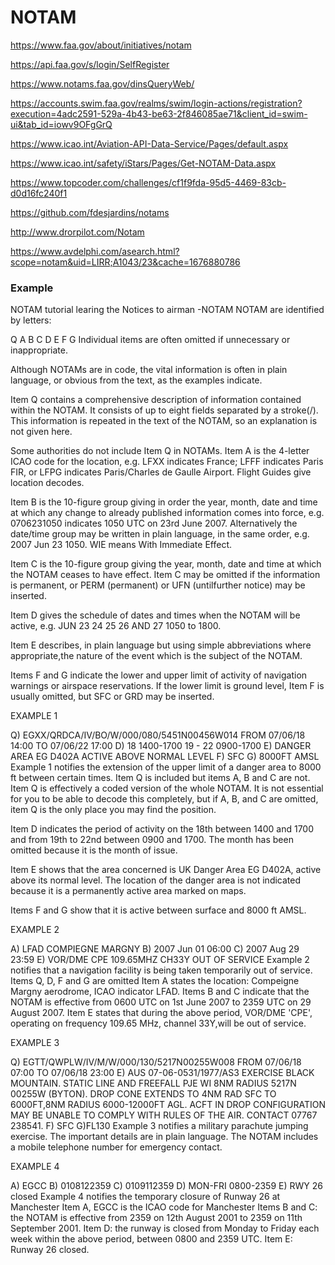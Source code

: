 # NOTAM

https://www.faa.gov/about/initiatives/notam

https://api.faa.gov/s/login/SelfRegister

https://www.notams.faa.gov/dinsQueryWeb/

https://accounts.swim.faa.gov/realms/swim/login-actions/registration?execution=4adc2591-529a-4b43-be63-2f846085ae71&client_id=swim-ui&tab_id=iowv9OFgGrQ

https://www.icao.int/Aviation-API-Data-Service/Pages/default.aspx

https://www.icao.int/safety/iStars/Pages/Get-NOTAM-Data.aspx

https://www.topcoder.com/challenges/cf1f9fda-95d5-4469-83cb-d0d16fc240f1

https://github.com/fdesjardins/notams


http://www.drorpilot.com/Notam

https://www.avdelphi.com/asearch.html?scope=notam&uid=LIRR;A1043/23&cache=1676880786

### Example

NOTAM tutorial
learing the Notices to airman -NOTAM
NOTAM are identified by letters:

Q
A
B
C
D
E
F
G
Individual items are often omitted if unnecessary or inappropriate.

Although NOTAMs are in code, the vital information is often in plain language, or obvious from the text, as the examples indicate.

Item Q contains a comprehensive description of information contained within the NOTAM.
It consists of up to eight fields separated by a stroke(/).
This information is repeated in the text of the NOTAM, so an explanation is not given here.

Some authorities do not include Item Q in NOTAMs.
Item A is the 4-letter ICAO code for the location, e.g. LFXX indicates France;
LFFF indicates Paris FIR, or LFPG indicates Paris/Charles de Gaulle Airport.
Flight Guides give location decodes.

Item B is the 10-figure group giving in order the year, month, date and time at which any change to already published information comes into force,
e.g. 0706231050 indicates 1050 UTC on 23rd June 2007.
Alternatively the date/time group may be written in plain language, in the same order, e.g. 2007 Jun 23 1050.
WIE means With Immediate Effect.

Item C is the 10-figure group giving the year, month, date and time at which the NOTAM ceases to have effect.
Item C may be omitted if the information is permanent, or PERM (permanent) or UFN (untilfurther notice) may be inserted.

Item D gives the schedule of dates and times when the NOTAM will be active, e.g. JUN 23 24 25 26 AND 27 1050 to 1800.

Item E describes, in plain language but using simple abbreviations where appropriate,the nature of the event which is the subject of the NOTAM.

Items F and G indicate the lower and upper limit of activity of navigation warnings or airspace reservations.
If the lower limit is ground level, Item F is usually omitted, but SFC or GRD may be inserted.

EXAMPLE 1

Q) EGXX/QRDCA/IV/BO/W/000/080/5451N00456W014 FROM 07/06/18 14:00 TO 07/06/22 17:00
D) 18 1400-1700 19 - 22 0900-1700
E) DANGER AREA EG D402A ACTIVE ABOVE NORMAL LEVEL
F) SFC
G) 8000FT AMSL
Example 1 notifies the extension of the upper limit of a danger area to 8000 ft between certain times.
Item Q is included but items A, B and C are not.
Item Q is effectively a coded version of the whole NOTAM.
It is not essential for you to be able to decode this completely, but if A, B, and C are omitted, item Q is the only place you may find the position.

Item D indicates the period of activity
on the 18th between 1400 and 1700 and from 19th to 22nd between 0900 and 1700.
The month has been omitted because it is the month of issue.

Item E shows that the area concerned is UK Danger Area EG D402A, active above its normal level.
The location of the danger area is not indicated because it is a permanently active area marked on maps.

Items F and G show that it is active between surface and 8000 ft AMSL.

EXAMPLE 2

A) LFAD COMPIEGNE MARGNY
B) 2007 Jun 01 06:00
C) 2007 Aug 29 23:59
E) VOR/DME CPE 109.65MHZ CH33Y OUT OF SERVICE
Example 2 notifies that a navigation facility is being taken temporarily out of service.
Items Q, D, F and G are omitted
Item A states the location: Compeigne Margny aerodrome, ICAO indicator LFAD.
Items B and C indicate that the NOTAM is effective from 0600 UTC on 1st June 2007 to 2359 UTC on 29 August 2007.
Item E states that during the above period, VOR/DME 'CPE', operating on frequency 109.65 MHz, channel 33Y,will be out of service.

EXAMPLE 3

Q) EGTT/QWPLW/IV/M/W/000/130/5217N00255W008 FROM 07/06/18 07:00 TO 07/06/18 23:00
E) AUS 07-06-0531/1977/AS3 EXERCISE BLACK MOUNTAIN.
STATIC LINE AND FREEFALL PJE WI 8NM RADIUS 5217N 00255W (BYTON).
DROP CONE EXTENDS TO 4NM RAD SFC TO 6000FT,8NM RADIUS 6000-12000FT AGL.
ACFT IN DROP CONFIGURATION MAY BE UNABLE TO COMPLY WITH RULES OF THE AIR.
CONTACT 07767 238541.
F) SFC
G)FL130
Example 3 notifies a military parachute jumping exercise.
The important details are in plain language.
The NOTAM includes a mobile telephone number for emergency contact.

EXAMPLE 4

A) EGCC
B) 0108122359
C) 0109112359
D) MON-FRI 0800-2359
E) RWY 26 closed
Example 4 notifies the temporary closure of Runway 26 at Manchester
Item A, EGCC is the ICAO code for Manchester
Items B and C: the NOTAM is effective from 2359 on 12th August 2001 to 2359 on 11th September 2001.
Item D: the runway is closed from Monday to Friday each week within the above period, between 0800 and 2359 UTC.
Item E: Runway 26 closed.
